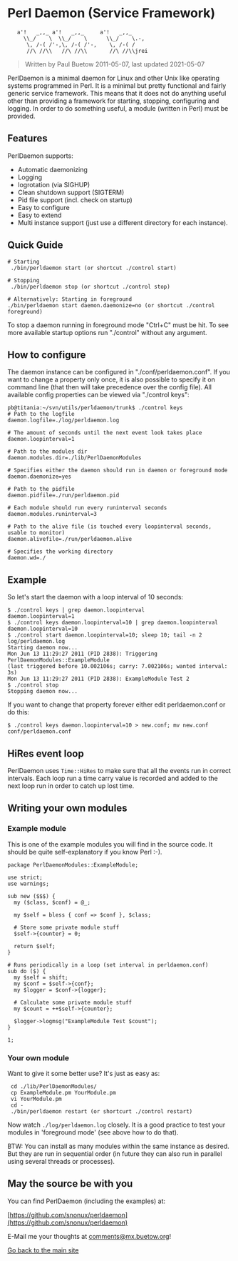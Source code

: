 # Perl Daemon (Service Framework)

```
   a'!   _,,_ a'!   _,,_     a'!   _,,_
     \\_/    \  \\_/    \      \\_/    \.-,
      \, /-( /'-,\, /-( /'-,    \, /-( /
      //\ //\\   //\ //\\       //\ //\\jrei
```

> Written by Paul Buetow 2011-05-07, last updated 2021-05-07

PerlDaemon is a minimal daemon for Linux and other Unix like operating systems programmed in Perl. It is a minimal but pretty functional and fairly generic service framework. This means that it does not do anything useful other than providing a framework for starting, stopping, configuring and logging. In order to do something useful, a module (written in Perl) must be provided.

## Features

PerlDaemon supports:

* Automatic daemonizing
* Logging
* logrotation (via SIGHUP)
* Clean shutdown support (SIGTERM)
* Pid file support (incl. check on startup)
* Easy to configure
* Easy to extend
* Multi instance support (just use a different directory for each instance).

## Quick Guide

```
# Starting
 ./bin/perldaemon start (or shortcut ./control start)

# Stopping
 ./bin/perldaemon stop (or shortcut ./control stop)

# Alternatively: Starting in foreground 
./bin/perldaemon start daemon.daemonize=no (or shortcut ./control foreground)
```

To stop a daemon running in foreground mode "Ctrl+C" must be hit. To see more available startup options run "./control" without any argument.

## How to configure

The daemon instance can be configured in "./conf/perldaemon.conf". If you want to change a property only once, it is also possible to specify it on command line (that then will take precedence over the config file). All available config properties can be viewed via "./control keys":

```
pb@titania:~/svn/utils/perldaemon/trunk$ ./control keys
# Path to the logfile
daemon.logfile=./log/perldaemon.log

# The amount of seconds until the next event look takes place
daemon.loopinterval=1

# Path to the modules dir
daemon.modules.dir=./lib/PerlDaemonModules

# Specifies either the daemon should run in daemon or foreground mode
daemon.daemonize=yes

# Path to the pidfile
daemon.pidfile=./run/perldaemon.pid

# Each module should run every runinterval seconds
daemon.modules.runinterval=3

# Path to the alive file (is touched every loopinterval seconds, usable to monitor)
daemon.alivefile=./run/perldaemon.alive

# Specifies the working directory
daemon.wd=./
```

## Example 

So let's start the daemon with a loop interval of 10 seconds:

```
$ ./control keys | grep daemon.loopinterval
daemon.loopinterval=1
$ ./control keys daemon.loopinterval=10 | grep daemon.loopinterval
daemon.loopinterval=10
$ ./control start daemon.loopinterval=10; sleep 10; tail -n 2 log/perldaemon.log
Starting daemon now...
Mon Jun 13 11:29:27 2011 (PID 2838): Triggering PerlDaemonModules::ExampleModule 
(last triggered before 10.002106s; carry: 7.002106s; wanted interval: 3s)
Mon Jun 13 11:29:27 2011 (PID 2838): ExampleModule Test 2
$ ./control stop
Stopping daemon now...
```

If you want to change that property forever either edit perldaemon.conf or do this:

```
$ ./control keys daemon.loopinterval=10 > new.conf; mv new.conf conf/perldaemon.conf
```

## HiRes event loop

PerlDaemon uses `Time::HiRes` to make sure that all the events run in correct intervals. Each loop run a time carry value is recorded and added to the next loop run in order to catch up lost time.

## Writing your own modules

### Example module

This is one of the example modules you will find in the source code. It should be quite self-explanatory if you know Perl :-).

```
package PerlDaemonModules::ExampleModule;

use strict;
use warnings;

sub new ($$$) {
  my ($class, $conf) = @_;

  my $self = bless { conf => $conf }, $class;

  # Store some private module stuff
  $self->{counter} = 0;

  return $self;
}

# Runs periodically in a loop (set interval in perldaemon.conf)
sub do ($) {
  my $self = shift;
  my $conf = $self->{conf};
  my $logger = $conf->{logger};

  # Calculate some private module stuff
  my $count = ++$self->{counter};

  $logger->logmsg("ExampleModule Test $count");
}

1;
```

### Your own module

Want to give it some better use? It's just as easy as:

```
 cd ./lib/PerlDaemonModules/
 cp ExampleModule.pm YourModule.pm
 vi YourModule.pm
 cd -
 ./bin/perldaemon restart (or shortcurt ./control restart)
```

Now watch `./log/perldaemon.log` closely. It is a good practice to test your modules in 'foreground mode' (see above how to do that).

BTW: You can install as many modules within the same instance as desired. But they are run in sequential order (in future they can also run in parallel using several threads or processes).

## May the source be with you

You can find PerlDaemon (including the examples) at:

[https://github.com/snonux/perldaemon](https://github.com/snonux/perldaemon)  

E-Mail me your thoughts at comments@mx.buetow.org!

[Go back to the main site](../)  
